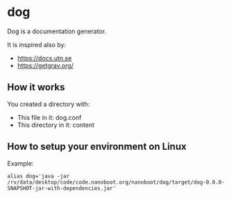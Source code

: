 # dog

Dog is a documentation generator.

It is inspired also by: 
 * https://docs.utn.se
 * https://getgrav.org/

## How it works

You created a directory with:
 * This file in it: dog.conf
 * This directory in it: content

## How to setup your environment on Linux

Example: 

    alias dog='java -jar /rv/data/desktop/code/code.nanoboot.org/nanoboot/dog/target/dog-0.0.0-SNAPSHOT-jar-with-dependencies.jar'

